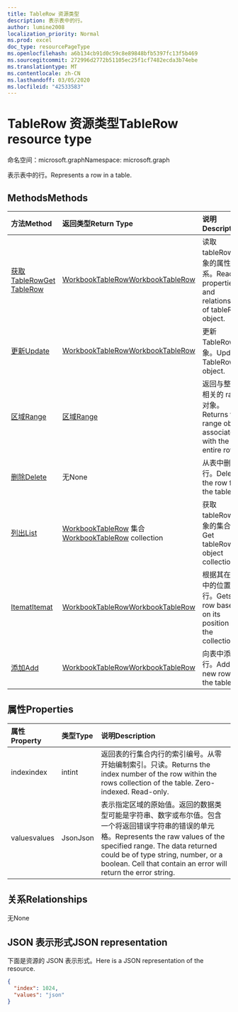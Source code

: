 ```yaml
---
title: TableRow 资源类型
description: 表示表中的行。
author: lumine2008
localization_priority: Normal
ms.prod: excel
doc_type: resourcePageType
ms.openlocfilehash: a6b134cb91d0c59c8e89848bfb5397fc13f5b469
ms.sourcegitcommit: 272996d2772b51105ec25f1cf7482ecda3b74ebe
ms.translationtype: MT
ms.contentlocale: zh-CN
ms.lasthandoff: 03/05/2020
ms.locfileid: "42533583"
---
```

# <a name="tablerow-resource-type"></a><span data-ttu-id="ca9af-103">TableRow 资源类型</span><span class="sxs-lookup"><span data-stu-id="ca9af-103">TableRow resource type</span></span>

<span data-ttu-id="ca9af-104">命名空间：microsoft.graph</span><span class="sxs-lookup"><span data-stu-id="ca9af-104">Namespace: microsoft.graph</span></span>

<span data-ttu-id="ca9af-105">表示表中的行。</span><span class="sxs-lookup"><span data-stu-id="ca9af-105">Represents a row in a table.</span></span>


## <a name="methods"></a><span data-ttu-id="ca9af-106">Methods</span><span class="sxs-lookup"><span data-stu-id="ca9af-106">Methods</span></span>

| <span data-ttu-id="ca9af-107">方法</span><span class="sxs-lookup"><span data-stu-id="ca9af-107">Method</span></span>           | <span data-ttu-id="ca9af-108">返回类型</span><span class="sxs-lookup"><span data-stu-id="ca9af-108">Return Type</span></span>    |<span data-ttu-id="ca9af-109">说明</span><span class="sxs-lookup"><span data-stu-id="ca9af-109">Description</span></span>|
|:---------------|:--------|:----------|
|[<span data-ttu-id="ca9af-110">获取 TableRow</span><span class="sxs-lookup"><span data-stu-id="ca9af-110">Get TableRow</span></span>](../api/tablerow-get.md) | [<span data-ttu-id="ca9af-111">WorkbookTableRow</span><span class="sxs-lookup"><span data-stu-id="ca9af-111">WorkbookTableRow</span></span>](tablerow.md) |<span data-ttu-id="ca9af-112">读取 tableRow 对象的属性和关系。</span><span class="sxs-lookup"><span data-stu-id="ca9af-112">Read properties and relationships of tableRow object.</span></span>|
|[<span data-ttu-id="ca9af-113">更新</span><span class="sxs-lookup"><span data-stu-id="ca9af-113">Update</span></span>](../api/tablerow-update.md) | [<span data-ttu-id="ca9af-114">WorkbookTableRow</span><span class="sxs-lookup"><span data-stu-id="ca9af-114">WorkbookTableRow</span></span>](tablerow.md)  |<span data-ttu-id="ca9af-115">更新 TableRow 对象。</span><span class="sxs-lookup"><span data-stu-id="ca9af-115">Update TableRow object.</span></span> |
|[<span data-ttu-id="ca9af-116">区域</span><span class="sxs-lookup"><span data-stu-id="ca9af-116">Range</span></span>](../api/tablerow-range.md)|[<span data-ttu-id="ca9af-117">区域</span><span class="sxs-lookup"><span data-stu-id="ca9af-117">Range</span></span>](range.md)|<span data-ttu-id="ca9af-118">返回与整个行相关的 range 对象。</span><span class="sxs-lookup"><span data-stu-id="ca9af-118">Returns the range object associated with the entire row.</span></span>|
|[<span data-ttu-id="ca9af-119">删除</span><span class="sxs-lookup"><span data-stu-id="ca9af-119">Delete</span></span>](../api/tablerow-delete.md)|<span data-ttu-id="ca9af-120">无</span><span class="sxs-lookup"><span data-stu-id="ca9af-120">None</span></span>|<span data-ttu-id="ca9af-121">从表中删除行。</span><span class="sxs-lookup"><span data-stu-id="ca9af-121">Deletes the row from the table.</span></span>|
|[<span data-ttu-id="ca9af-122">列出</span><span class="sxs-lookup"><span data-stu-id="ca9af-122">List</span></span>](../api/tablerow-list.md) | <span data-ttu-id="ca9af-123">[WorkbookTableRow](tablerow.md) 集合</span><span class="sxs-lookup"><span data-stu-id="ca9af-123">[WorkbookTableRow](tablerow.md) collection</span></span> |<span data-ttu-id="ca9af-124">获取 tableRow 对象的集合。</span><span class="sxs-lookup"><span data-stu-id="ca9af-124">Get tableRow object collection.</span></span> |
|[<span data-ttu-id="ca9af-125">Itemat</span><span class="sxs-lookup"><span data-stu-id="ca9af-125">Itemat</span></span>](../api/tablerowcollection-itemat.md)|[<span data-ttu-id="ca9af-126">WorkbookTableRow</span><span class="sxs-lookup"><span data-stu-id="ca9af-126">WorkbookTableRow</span></span>](tablerow.md)|<span data-ttu-id="ca9af-127">根据其在集合中的位置获取行。</span><span class="sxs-lookup"><span data-stu-id="ca9af-127">Gets a row based on its position in the collection.</span></span>|
|[<span data-ttu-id="ca9af-128">添加</span><span class="sxs-lookup"><span data-stu-id="ca9af-128">Add</span></span>](../api/tablerowcollection-add.md)|[<span data-ttu-id="ca9af-129">WorkbookTableRow</span><span class="sxs-lookup"><span data-stu-id="ca9af-129">WorkbookTableRow</span></span>](tablerow.md)|<span data-ttu-id="ca9af-130">向表中添加新行。</span><span class="sxs-lookup"><span data-stu-id="ca9af-130">Adds a new row to the table.</span></span>|

## <a name="properties"></a><span data-ttu-id="ca9af-131">属性</span><span class="sxs-lookup"><span data-stu-id="ca9af-131">Properties</span></span>
| <span data-ttu-id="ca9af-132">属性</span><span class="sxs-lookup"><span data-stu-id="ca9af-132">Property</span></span>     | <span data-ttu-id="ca9af-133">类型</span><span class="sxs-lookup"><span data-stu-id="ca9af-133">Type</span></span>   |<span data-ttu-id="ca9af-134">说明</span><span class="sxs-lookup"><span data-stu-id="ca9af-134">Description</span></span>|
|:---------------|:--------|:----------|
|<span data-ttu-id="ca9af-135">index</span><span class="sxs-lookup"><span data-stu-id="ca9af-135">index</span></span>|<span data-ttu-id="ca9af-136">int</span><span class="sxs-lookup"><span data-stu-id="ca9af-136">int</span></span>|<span data-ttu-id="ca9af-p101">返回表的行集合内行的索引编号。从零开始编制索引。只读。</span><span class="sxs-lookup"><span data-stu-id="ca9af-p101">Returns the index number of the row within the rows collection of the table. Zero-indexed. Read-only.</span></span>|
|<span data-ttu-id="ca9af-140">values</span><span class="sxs-lookup"><span data-stu-id="ca9af-140">values</span></span>|<span data-ttu-id="ca9af-141">Json</span><span class="sxs-lookup"><span data-stu-id="ca9af-141">Json</span></span>|<span data-ttu-id="ca9af-p102">表示指定区域的原始值。返回的数据类型可能是字符串、数字或布尔值。包含一个将返回错误字符串的错误的单元格。</span><span class="sxs-lookup"><span data-stu-id="ca9af-p102">Represents the raw values of the specified range. The data returned could be of type string, number, or a boolean. Cell that contain an error will return the error string.</span></span>|

## <a name="relationships"></a><span data-ttu-id="ca9af-145">关系</span><span class="sxs-lookup"><span data-stu-id="ca9af-145">Relationships</span></span>
<span data-ttu-id="ca9af-146">无</span><span class="sxs-lookup"><span data-stu-id="ca9af-146">None</span></span>


## <a name="json-representation"></a><span data-ttu-id="ca9af-147">JSON 表示形式</span><span class="sxs-lookup"><span data-stu-id="ca9af-147">JSON representation</span></span>

<span data-ttu-id="ca9af-148">下面是资源的 JSON 表示形式。</span><span class="sxs-lookup"><span data-stu-id="ca9af-148">Here is a JSON representation of the resource.</span></span>

<!--{
  "blockType": "resource",
  "optionalProperties": [],
  "baseType": "microsoft.graph.entity",
  "@odata.type": "microsoft.graph.workbookTableRow"
}-->

```json
{
  "index": 1024,
  "values": "json"
}

```

<!-- uuid: 8fcb5dbc-d5aa-4681-8e31-b001d5168d79
2015-10-25 14:57:30 UTC -->
<!-- {
  "type": "#page.annotation",
  "description": "TableRow resource",
  "keywords": "",
  "section": "documentation",
  "tocPath": ""
}-->

